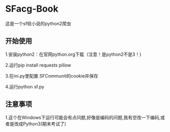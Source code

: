 # SFacg-Book
这是一个sf轻小说的python2爬虫

## 开始使用
1.安装python2：在官网python.org下载（注意！是python2不是3！)

 2.运行pip install requests pillow
 
 3.在ini.py里配置.SFCommunit的cookie并保存
 
 4.运行python sf.py
 
## 注意事项

1.这个在Windows下运行可能会有点问题,好像是编码的问题,我有空改一下编码,或者是改成Python3(期末考试了)
